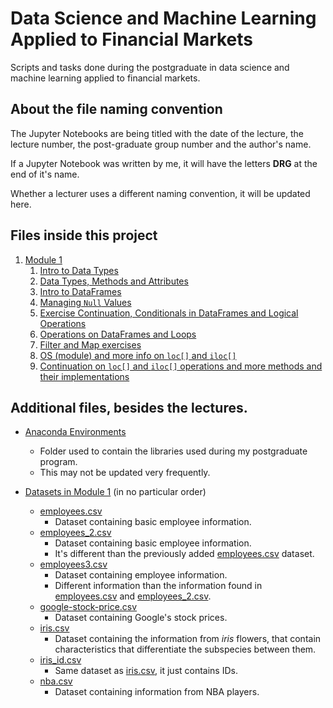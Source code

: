 # Data Science and Machine Learning Applied to Financial Markets

Scripts and tasks done during the postgraduate in data science and machine learning applied to financial markets.

## About the file naming convention

The Jupyter Notebooks are being titled with the date of the lecture, the lecture number, the post-graduate group number and the author's name.

If a Jupyter Notebook was written by me, it will have the letters **DRG** at the end of it's name.

Whether a lecturer uses a different naming convention, it will be updated here.

## Files inside this project

1. [Module 1](./Modulo-1/)
   1. [Intro to Data Types](./Module-1/07_Nov_2022_lec_01_M1G6P_DRG.ipynb)
   2. [Data Types, Methods and Attributes](./Module-1/09_Nov_2022_lec_02_M1G6P_DRG.ipynb)
   3. [Intro to DataFrames](./Module-1/14_Nov_2022_lec_03_M1G6P_DRG.ipynb)
   4. [Managing `Null` Values](./Module-1/16_Nov_2022_lec_04_M1G6P_DRG.ipynb)
   5. [Exercise Continuation, Conditionals in DataFrames and Logical Operations](./Module-1/23_Nov_2022_lec_05_M1G6P_DRG.ipynb)
   6. [Operations on DataFrames and Loops](./Module-1/28_Nov_2022_lec_06_M1G6P_DRG.ipynb)
   7. [Filter and Map exercises](./Module-1/30_Nov_2022_lec_07_M1G6P_DRG.ipynb)
   8. [OS (module) and more info on `loc[]` and `iloc[]`](./Module-1/05_Dec_2022_lec_08_M1G6P_DRG.ipynb)
   9. [Continuation on `loc[]` and `iloc[]` operations and more methods and their implementations](./Module-1/07_Dec_2022_lec_09_M1G6P_DRG.ipynb)

## Additional files, besides the lectures.

- [Anaconda Environments](./Anaconda%20Environments/)

  - Folder used to contain the libraries used during my postgraduate program.
  - This may not be updated very frequently.

- [Datasets in Module 1](./Module-1/Datasets/) (in no particular order)

  - [employees.csv](./Module-1/Datasets/employees.csv)
    - Dataset containing basic employee information.
  - [employees_2.csv](./Module-1/Datasets/employees_2.csv)
    - Dataset containing basic employee information.
    - It's different than the previously added [employees.csv](./Module-1/Datasets/employees.csv) dataset.
  - [employees3.csv](./Module-1/Datasets/employees_3.csv)
    - Dataset containing employee information.
    - Different information than the information found in [employees.csv](./Module-1/Datasets/employees.csv) and [employees_2.csv](./Module-1/Datasets/employees_2.csv).
  - [google-stock-price.csv](./Module-1/Datasets/google_stock_price.csv)
    - Dataset containing Google's stock prices.
  - [iris.csv](./Module-1/Datasets/iris.csv)
    - Dataset containing the information from _iris_ flowers, that contain characteristics that differentiate the subspecies between them.
  - [iris_id.csv](./Module-1/Datasets/iris_id.csv)
    - Same dataset as [iris.csv](./Module-1/Datasets/iris.csv), it just contains IDs.
  - [nba.csv](./Module-1/Datasets/nba.csv)
    - Dataset containing information from NBA players.
